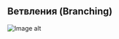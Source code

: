 ## Ветвления (Branching)
![Image alt](https://github.com/TemaGarfield/screenshots/blob/master/Module_1_Branching.PNG)
